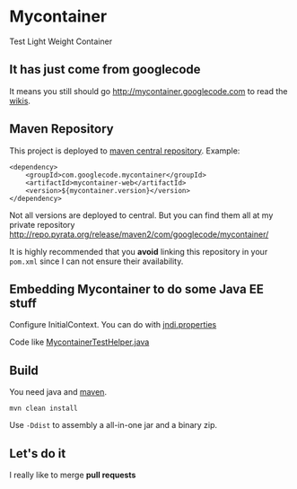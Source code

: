 # Mycontainer

Test Light Weight Container

## It has just come from googlecode

It means you still should go http://mycontainer.googlecode.com to read the [wikis](https://code.google.com/p/mycontainer/w/list).


## Maven Repository

This project is deployed to [maven central repository](http://repo1.maven.org/maven2/com/googlecode/mycontainer/). 
Example:

    <dependency>
        <groupId>com.googlecode.mycontainer</groupId>
        <artifactId>mycontainer-web</artifactId>
        <version>${mycontainer.version}</version>
    </dependency>
    
Not all versions are deployed to central. 
But you can find them all at my private repository http://repo.pyrata.org/release/maven2/com/googlecode/mycontainer/

It is highly recommended that you **avoid** linking this repository in your `pom.xml` since I can not ensure their availability.

## Embedding Mycontainer to do some Java EE stuff

Configure InitialContext. You can do with [jndi.properties](./mycontainer-test/mycontainer-test-web/src/test/resources/jndi.properties)

Code like [MycontainerTestHelper.java](./mycontainer-test/mycontainer-test-web/src/test/java/com/googlecode/mycontainer/test/web/MycontainerTestHelper.java)

## Build

You need java and [maven](http://maven.apache.org/).

    mvn clean install

Use `-Ddist` to assembly a all-in-one jar and a binary zip.

## Let's do it

I really like to merge **pull requests**


